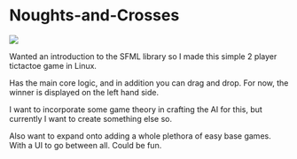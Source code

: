 # Noughts-and-Crosses


![](https://github.com/ewerae/Noughts-and-Crosses/blob/main/tictactoe.gif)


Wanted an introduction to the SFML library so I made this simple 2 player tictactoe game in Linux.

Has the main core logic, and in addition you can drag and drop. For now, the winner is displayed on the left hand side. 

I want to incorporate some game theory in crafting the AI for this, but currently I want to create something else so.

Also want to expand onto adding a whole plethora of easy base games. With a UI to go between all. Could be fun.



